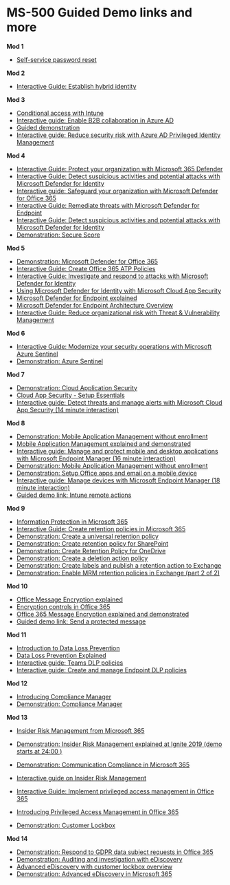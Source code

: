 # MS-500 Guided Demo links and more
**Mod 1**
* [Self-service password reset](https://aka.ms/AA6xlpx)
 
**Mod 2**
* [Interactive Guide: Establish hybrid identity](https://www.microsoft.com/videoplayer/embed/RE44DnV)
 
**Mod 3**

* [Conditional access with Intune](https://aka.ms/AA6xdu0) 
* [Interactive guide: Enable B2B collaboration in Azure AD](https://aka.ms/AADandB2B)
* [Guided demonstration](https://aka.ms/AA6y80m)
* [Interactive guide: Reduce security risk with Azure AD Privileged Identity Management](https://www.microsoft.com/videoplayer/embed/RE44vAQ)

**Mod 4**

* [Interactive Guide: Protect your organization with Microsoft 365 Defender](https://aka.ms/M365Defender-InteractiveGuide)
* [Interactive Guide: Detect suspicious activities and potential attacks with Microsoft Defender for Identity](https://aka.ms/MSDefenderforIdentity-IG)
* [Interactive guide: Safeguard your organization with Microsoft Defender for Office 365](https://aka.ms/MSDO-IG)
* [Interactive Guide: Remediate threats with Microsoft Defender for Endpoint](https://aka.ms/MSDE-IG) 
* [Interactive Guide: Detect suspicious activities and potential attacks with Microsoft Defender for Identity](https://aka.ms/MSDefenderforIdentity-IG)
* [Demonstration: Secure Score](https://youtu.be/jzfpDJ9Kg-A)

**Mod 5**

* [Demonstration: Microsoft Defender for Office 365](https://youtu.be/idqTS6-_2t8)
* [Interactive Guide: Create Office 365 ATP Policies](https://www.microsoft.com/videoplayer/embed/RE44izH) 
* [Interactive Guide: Investigate and respond to attacks with Microsoft Defender for Identity](https://aka.ms/MSDI.IG)
* [Using Microsoft Defender for Identity with Microsoft Cloud App Security](https://docs.microsoft.com/en-us/defender-for-identity/mcas-integration)
* [Microsoft Defender for Endpoint explained](https://www.microsoft.com/en-us/videoplayer/embed/RE4wDob)
* [Microsoft Defender for Endpoint Architecture Overview](https://www.microsoft.com/en-us/videoplayer/embed/RE4vnC4?rel=0)
* [Interactive Guide: Reduce organizational risk with Threat & Vulnerability Management](https://aka.ms/MSDE_TVM_IG) 

**Mod 6**

* [Interactive Guide: Modernize your security operations with Microsoft Azure Sentinel](https://aka.ms/AzureSentinel_SOC_InteractiveGuide)
* [Demonstration: Azure Sentinel](https://youtu.be/oiWInLYvnUk)

**Mod 7**

* [Demonstration: Cloud Application Security](https://youtu.be/ff4AR3GIR00)
* [Cloud App Security - Setup Essentials](https://youtu.be/RxW0bpXJd9A)
* [Interactive guide: Detect threats and manage alerts with Microsoft Cloud App Security (14 minute interaction)](https://aka.ms/ThreatsandAlertswithMCAS_InteractiveGuide)

**Mod 8**

* [Demonstration: Mobile Application Management without enrollment](https://youtu.be/c_1kVBXtoA0)
* [Mobile Application Management explained and demonstrated](https://youtu.be/y2ILNKwsaI0)
* [Interactive guide: Manage and protect mobile and desktop applications with Microsoft Endpoint Manager (16 minute interaction)](https://aka.ms/ManageProtectApps_InteractiveGuide)
* [Demonstration: Mobile Application Management without enrollment](https://youtu.be/c_1kVBXtoA0)
* [Demonstration: Setup Office apps and email on a mobile device](https://youtu.be/zm4pJLmX0j0)
* [Interactive guide: Manage devices with Microsoft Endpoint Manager (18 minute interaction)](https://aka.ms/ManageDevices_InteractiveGuide)
* [Guided demo link: Intune remote actions](https://aka.ms/AA6wt8u)

**Mod 9**

* [Information Protection in Microsoft 365](https://youtu.be/UI0p9xqMNfI?list=PLXtHYVsvn_b8dbRbnL19GUPcBH1UQ7c4x)
* [Interactive Guide: Create retention policies in Microsoft 365](https://www.microsoft.com/videoplayer/embed/RE44izI)
* [Demonstration: Create a universal retention policy](https://youtu.be/g_vXQRr0eEk)
* [Demonstration: Create retention policy for SharePoint](https://youtu.be/basH02hOKgI)
* [Demonstration: Create Retention Policy for OneDrive](https://youtu.be/-W4HwDj-qqM)
* [Demonstration: Create a deletion action policy](https://youtu.be/dBjg_ZKlv-c)
* [Demonstration: Create labels and publish a retention action to Exchange](https://youtu.be/b0q0jj1k0Cw)
* [Demonstration: Enable MRM retention policies in Exchange (part 2 of 2)](https://youtu.be/EQRjaiPPXvA)

**Mod 10**

* [Office Message Encryption explained](https://youtu.be/CQR0cG_iEUc?list=PLXtHYVsvn_b8dbRbnL19GUPcBH1UQ7c4x) 
* [Encryption controls in Office 365](https://youtu.be/KmfxCd5ublI) 
* [Office 365 Message Encryption explained and demonstrated](https://youtu.be/CQR0cG_iEUc)
* [Guided demo link: Send a protected message](https://aka.ms/AA6z9wb)

**Mod 11**

* [Introduction to Data Loss Prevention](https://youtu.be/8vVKQF9sf8E)
* [Data Loss Prevention Explained](https://youtu.be/v99ct-FW9TU)
* [Interactive guide: Teams DLP policies](https://aka.ms/teamsdlpinteractiveguide) 
* [Interactive guide:  Create and manage Endpoint DLP policies](https://aka.ms/endpointdlpinteractiveguide/) 

**Mod 12**
* [Introducing Compliance Manager](https://youtu.be/eSF39Oq8Xgs)
* [Demonstration: Compliance Manager](https://youtu.be/r1vs8NdSXKQ)

**Mod 13**

* [Insider Risk Management from Microsoft 365](https://youtu.be/LknpWWJloTE)
* [Demonstration: Insider Risk Management explained at Ignite 2019 (demo starts at 24:00 )](https://myignite.techcommunity.microsoft.com/sessions/81270?source=schedule)

* [Demonstration: Communication Compliance in Microsoft 365](https://www.youtube.com/watch?v=z33ji7a7Zho&feature=youtu.be)
* [Interactive guide on Insider Risk Management](https://aka.ms/insiderriskguide)
* [Interactive Guide: Implement privileged access management in Office 365](https://www.microsoft.com/videoplayer/embed/RE44lbp)
* [Introducing Privileged Access Management in Office 365](https://youtu.be/Mya2vkW_IcU)
* [Demonstration: Customer Lockbox](https://youtu.be/rpznIuTGrSA)

**Mod 14**

* [Demonstration: Respond to GDPR data subject requests in Office 365](https://youtu.be/K4wUALmSsOw)
* [Demonstration: Auditing and investigation with eDiscovery](https://youtu.be/IyUpP8L_xQM)
* [Advanced eDiscovery with customer lockbox overview](https://youtu.be/ss41uDIwuO0)
* [Demonstration: Advanced eDiscovery in Microsoft 365](https://youtu.be/-25S-Vz7u1Q)
